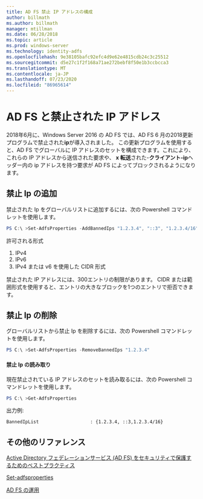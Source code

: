 ```yaml
---
title: AD FS 禁止 IP アドレスの構成
author: billmath
ms.author: billmath
manager: mtillman
ms.date: 06/28/2018
ms.topic: article
ms.prod: windows-server
ms.technology: identity-adfs
ms.openlocfilehash: 9e38105bafc92efc4d9e62e4815cdb24c3c25512
ms.sourcegitcommit: d5e27c1f2f168a71ae272bebf8f50e1b3ccbcca3
ms.translationtype: MT
ms.contentlocale: ja-JP
ms.lasthandoff: 07/23/2020
ms.locfileid: "86965614"
---
```

# <a name="ad-fs-and-banned-ip-addresses"></a>AD FS と禁止された IP アドレス


2018年6月に、Windows Server 2016 の AD FS では、AD FS 6 月の2018更新プログラムで禁止された**ip**が導入されました。  この更新プログラムを使用すると、AD FS でグローバルに IP アドレスのセットを構成できます。これにより、これらの IP アドレスから送信された要求や、 **x 転送**された-**クライアント-ip**ヘッダー内の ip アドレスを持つ要求が AD FS によってブロックされるようになります。

## <a name="adding-banned-ips"></a>禁止 Ip の追加
禁止された Ip をグローバルリストに追加するには、次の Powershell コマンドレットを使用します。

``` powershell
PS C:\ >Set-AdfsProperties -AddBannedIps "1.2.3.4", "::3", "1.2.3.4/16"
```

許可される形式

1.  IPv4
2.  IPv6
3.  IPv4 または v6 を使用した CIDR 形式

禁止された IP アドレスには、300エントリの制限があります。 CIDR または範囲形式を使用すると、エントリの大きなブロックを1つのエントリで拒否できます。

## <a name="removing-banned-ips"></a>禁止 Ip の削除
グローバルリストから禁止 Ip を削除するには、次の Powershell コマンドレットを使用します。

``` powershell
PS C:\ >Set-AdfsProperties -RemoveBannedIps "1.2.3.4"
```

#### <a name="read-banned-ips"></a>禁止 Ip の読み取り
現在禁止されている IP アドレスのセットを読み取るには、次の Powershell コマンドレットを使用します。

``` powershell
PS C:\ >Get-AdfsProperties 
```

出力例:

```
BannedIpList                   : {1.2.3.4, ::3,1.2.3.4/16}
```



## <a name="additional-references"></a>その他のリファレンス  
[Active Directory フェデレーションサービス (AD FS) をセキュリティで保護するためのベストプラクティス](../../ad-fs/deployment/best-practices-securing-ad-fs.md)

[Set-adfsproperties](/powershell/module/adfs/set-adfsproperties?view=win10-ps)

[AD FS の運用](../ad-fs-operations.md)
